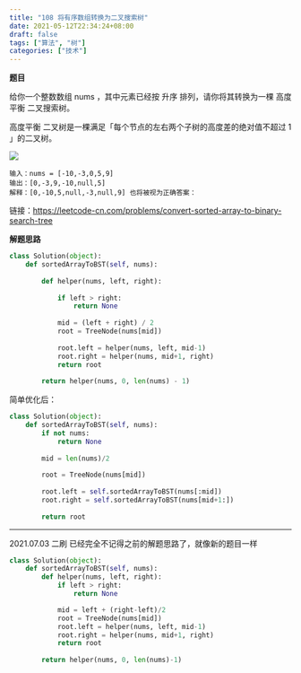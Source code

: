 ```yaml
---
title: "108 将有序数组转换为二叉搜索树"
date: 2021-05-12T22:34:24+08:00
draft: false
tags: ["算法", "树"]
categories: ["技术"]
---
```


**题目**

给你一个整数数组 nums ，其中元素已经按 升序 排列，请你将其转换为一棵 高度平衡 二叉搜索树。

高度平衡 二叉树是一棵满足「每个节点的左右两个子树的高度差的绝对值不超过 1 」的二叉树。

![](/img/btree1.jpg)

```
输入：nums = [-10,-3,0,5,9]
输出：[0,-3,9,-10,null,5]
解释：[0,-10,5,null,-3,null,9] 也将被视为正确答案：
```

链接：https://leetcode-cn.com/problems/convert-sorted-array-to-binary-search-tree

**解题思路**

```python
class Solution(object):
    def sortedArrayToBST(self, nums):
        
        def helper(nums, left, right):
            
            if left > right:
                return None
            
            mid = (left + right) / 2
            root = TreeNode(nums[mid])
            
            root.left = helper(nums, left, mid-1)
            root.right = helper(nums, mid+1, right)
            return root
        
        return helper(nums, 0, len(nums) - 1)
```

简单优化后：

```python
class Solution(object):
    def sortedArrayToBST(self, nums):
        if not nums:
            return None
        
        mid = len(nums)/2
        
        root = TreeNode(nums[mid])
        
        root.left = self.sortedArrayToBST(nums[:mid])
        root.right = self.sortedArrayToBST(nums[mid+1:])
        
        return root
```

-----

2021.07.03 二刷 已经完全不记得之前的解题思路了，就像新的题目一样

```python
class Solution(object):
    def sortedArrayToBST(self, nums):
        def helper(nums, left, right):
            if left > right:
                return None

            mid = left + (right-left)/2
            root = TreeNode(nums[mid])
            root.left = helper(nums, left, mid-1)
            root.right = helper(nums, mid+1, right)
            return root
        
        return helper(nums, 0, len(nums)-1)
```